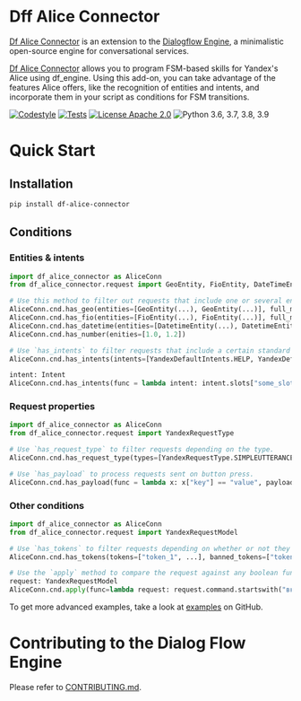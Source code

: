 
# Dff Alice Connector

[Df Alice Connector](https://github.com/ruthenian8/dff-alice-connector) is an extension to the [Dialogflow Engine](https://github.com/deepmipt/dialog_flow_engine), a minimalistic open-source engine for conversational services.

[Df Alice Connector](https://github.com/ruthenian8/dff-alice-connector) allows you to program FSM-based skills for Yandex's Alice using df_engine. Using this add-on, you can take advantage of the features Alice offers, like the recognition of entities and intents, and incorporate them in your script as conditions for FSM transitions.

<!-- uncomment one of these to add badges to your project description -->
<!-- [![Documentation Status](https://dff-alice-connector.readthedocs.io/en/stable/?badge=stable)](https://readthedocs.org/projects/dff-alice-connector/badge/?version=stable) -->
<!-- [![Coverage Status](https://coveralls.io/repos/github/ruthenian8/dff-alice-connector/badge.svg?branch=main)](https://coveralls.io/github/ruthenian8/dff-alice-connector?branch=main) -->
[![Codestyle](https://github.com/ruthenian8/dff-alice-connector/workflows/codestyle/badge.svg)](https://github.com/ruthenian8/dff-alice-connector)
[![Tests](https://github.com/ruthenian8/dff-alice-connector/workflows/test_coverage/badge.svg)](https://github.com/ruthenian8/dff-alice-connector)
[![License Apache 2.0](https://img.shields.io/badge/license-Apache%202.0-blue.svg)](https://github.com/ruthenian8/dff-alice-connector/blob/main/LICENSE)
![Python 3.6, 3.7, 3.8, 3.9](https://img.shields.io/badge/python-3.6%20%7C%203.7%20%7C%203.8%20%7C%203.9-green.svg)
<!-- [![PyPI](https://img.shields.io/pypi/v/dff-alice-connector)](https://pypi.org/project/dff-alice-connector/)
[![Downloads](https://pepy.tech/badge/dff-alice-connector)](https://pepy.tech/project/dff-alice-connector) -->

# Quick Start
## Installation
```bash
pip install df-alice-connector
```

## Conditions

### Entities & intents
```python
import df_alice_connector as AliceConn
from df_alice_connector.request import GeoEntity, FioEntity, DateTimeEntity, YandexDefaultIntents, Intent

# Use this method to filter out requests that include one or several entities of a certain type.
AliceConn.cnd.has_geo(entities=[GeoEntity(...), GeoEntity(...)], full_match=...)
AliceConn.cnd.has_fio(entities=[FioEntity(...), FioEntity(...)], full_match=...)
AliceConn.cnd.has_datetime(entities=[DatetimeEntity(...), DatetimeEntity(...)], full_match=...)
AliceConn.cnd.has_number(enities=[1.0, 1.2])

# Use `has_intents` to filter requests that include a certain standard yandex intent.
AliceConn.cnd.has_intents(intents=[YandexDefaultIntents.HELP, YandexDefaultIntents.REPEAT])

intent: Intent
AliceConn.cnd.has_intents(func = lambda intent: intent.slots["some_slot"]["value"] == "y")
```

### Request properties

```python
import df_alice_connector as AliceConn
from df_alice_connector.request import YandexRequestType

# Use `has_request_type` to filter requests depending on the type.
AliceConn.cnd.has_request_type(types=[YandexRequestType.SIMPLEUTTERANCE, ...])

# Use `has_payload` to process requests sent on button press. 
AliceConn.cnd.has_payload(func = lambda x: x["key"] == "value", payload={"key": "value"})
```

### Other conditions

```python
import df_alice_connector as AliceConn
from df_alice_connector.request import YandexRequestModel

# Use `has_tokens` to filter requests depending on whether or not they include `tokens` or `banned_tokens`.
AliceConn.cnd.has_tokens(tokens=["token_1", ...], banned_tokens=["token_3", ...])

# Use the `apply` method to compare the request against any boolean function.
request: YandexRequestModel
AliceConn.cnd.apply(func=lambda request: request.command.startswith("включи свет"))
```

To get more advanced examples, take a look at [examples](https://github.com/ruthenian8/dff-alice-connector/tree/main/examples) on GitHub.

# Contributing to the Dialog Flow Engine

Please refer to [CONTRIBUTING.md](https://github.com/deepmipt/dialog_flow_engine/blob/dev/CONTRIBUTING.md).